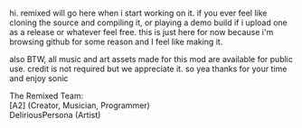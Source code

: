 hi. remixed will go here when i start working on it. if you ever feel like cloning the source and compiling it, or playing a demo build if i upload one as a release or whatever feel free. this is just here for now because i'm browsing github for some reason and I feel like making it.

also BTW, all music and art assets made for this mod are available for public use. credit is not required but we appreciate it. so yea thanks for your time and enjoy sonic

The Remixed Team: \
[A2] (Creator, Musician, Programmer) \
DeliriousPersona (Artist)
